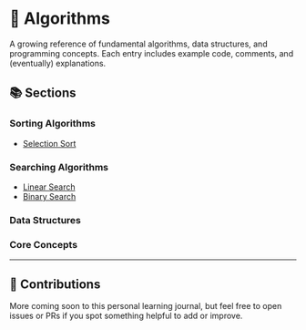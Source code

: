# 🧠 Algorithms

A growing reference of fundamental algorithms, data structures, and programming concepts. Each entry includes example code, comments, and (eventually) explanations.

## 📚 Sections

### Sorting Algorithms
- [Selection Sort](sorting/selection_sort.c)

### Searching Algorithms
- [Linear Search](searching/linear_search.c)
- [Binary Search](searching/binary_search.c)

### Data Structures

### Core Concepts
---
## 🔄 Contributions

More coming soon to this personal learning journal, but feel free to open issues or PRs if you spot something helpful to add or improve.